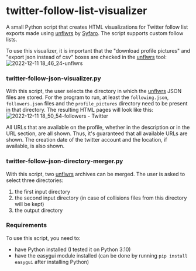 # twitter-follow-list-visualizer
A small Python script that creates HTML visualizations for Twitter follow list exports made using [unflwrs](https://unflwrs.syfaro.com/) by [Syfaro](https://github.com/Syfaro). The script supports custom follow lists.

To use this visualizer, it is important that the "download profile pictures" and "export json instead of csv" boxes are checked in the [unflwrs](https://unflwrs.syfaro.com/) tool:
![2022-12-11 18_46_24-unflwrs](https://user-images.githubusercontent.com/78315156/206920292-36ccc4e9-90ae-4fcf-abb1-4de2bb7ee300.png)

### twitter-follow-json-visualizer.py
With this script, the user selects the directory in which the [unflwrs](https://unflwrs.syfaro.com/) JSON files are stored. For the program to run, at least the `following.json`, `followers.json` files and the `profile_pictures` directory need to be present in that directory. The resulting HTML pages will look like this:
![2022-12-11 18_50_54-followers - Twitter](https://user-images.githubusercontent.com/78315156/206920294-9d7fdeb9-a6b0-4e46-9788-1f5c0c2b1496.png)

All URLs that are available on the profile, whether in the description or in the URL section, are all shown. Thus, it's guaranteed that all available URLs are shown. The creation date of the twitter account and the location, if available, is also shown.

### twitter-follow-json-directory-merger.py
With this script, two [unflwrs](https://unflwrs.syfaro.com/) archives can be merged. The user is asked to select three directories:
 1. the first input directory
 2. the second input directory (in case of collisions files from this directory will be kept)
 3. the output directory

### Requirements
To use this script, you need to:
 - have Python installed (I tested it on Python 3.10)
 - have the easygui module installed (can be done by running `pip install easygui` after installing Python)
 
